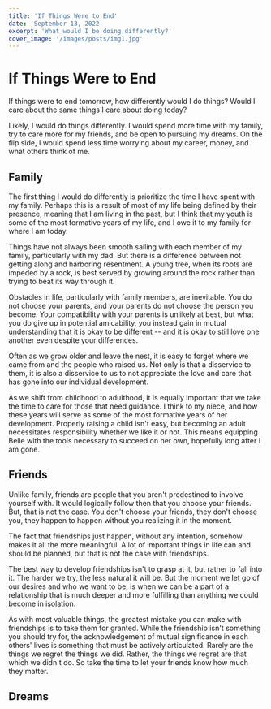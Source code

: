 ```yaml
---
title: 'If Things Were to End'
date: 'September 13, 2022'
excerpt: 'What would I be doing differently?'
cover_image: '/images/posts/img1.jpg'
---
```


<!-- Thesis: Priorities would change if things were to end -->

# If Things Were to End

If things were to end tomorrow, how differently would I do things? Would I care about the same things I care about doing today? 

Likely, I would do  things differently.  I would spend more time with my family, try to care more for my friends, and be open to pursuing my dreams. On the flip side, I would spend less time worrying about my career, money, and what others think of me.

## Family

The first thing I would do differently is prioritize the time I have spent with my family.  Perhaps this is a result of most of my life being defined by their presence, meaning that I am living in the past, but I think that my youth is some of the most formative years of my life, and I owe it to my family for where I am today. 

Things have not always been smooth sailing with each member of my family, particularly with my dad.  But there is a difference between not getting along and harboring resentment. A young tree, when its roots are impeded by a rock, is best served by growing around the rock rather than trying to beat its way through it.  

Obstacles in life, particularly with family members, are inevitable. You do not choose your parents, and your parents do not choose the person you become. Your compatibility with your parents is unlikely at best, but what you do give up in potential amicability, you instead gain in mutual understanding that it is okay to be different -- and it is okay to still love one another even despite your differences.

Often as we grow older and leave the nest, it is easy to forget where we came from and the people who raised us. Not only is that a disservice to them, it is also a disservice to us to not appreciate the love and care that has gone into our individual development.

As we shift from childhood to adulthood, it is equally important that we take the time to care for those that need guidance. I think to my niece, and how these years will serve as some of the most formative years of her development. Properly raising a child isn't easy, but becoming an adult necessitates responsibility whether we like it or not.  This means equipping Belle with  the tools necessary to succeed on her own, hopefully long after I am gone.  

## Friends

Unlike family, friends are people that you aren't predestined to involve yourself with. It would logically follow then that you choose your friends. But, that is not the case.  You don't choose your friends, they don't choose you, they happen to happen without you realizing it in the moment.

The fact that friendships just happen, without any intention, somehow makes it all the more meaningful. A lot of important things in life can and should be planned, but that is not the case with friendships.

The best way to develop friendships isn't to grasp at it, but rather to fall into it. The harder we try, the less natural it will be. But the moment we let go of our desires and who we want to be, is when we can be a part of a relationship that is much deeper and more fulfilling than anything we could become in isolation. 

As with most valuable things, the greatest mistake you can make with friendships is to take them for granted. While the friendship isn't something you should try for, the acknowledgement of mutual significance in each others' lives is something that must be actively articulated. Rarely are the things we regret the things we did.  Rather, the things we regret are that which we didn't do. So take the time to let your friends know how much they matter. 

## Dreams